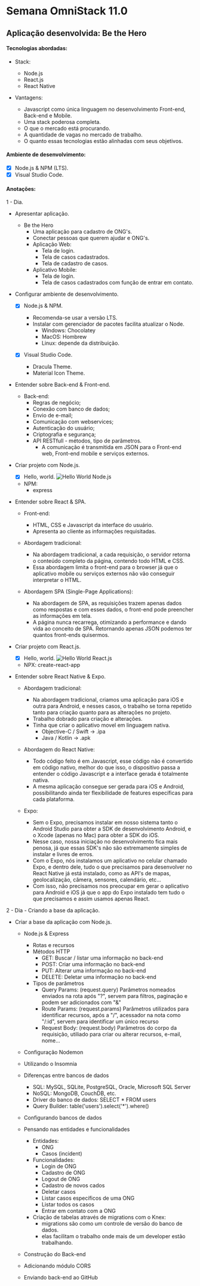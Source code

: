 # Semana OmniStack 11.0

## Aplicação desenvolvida: Be the Hero

#### Tecnologias abordadas:
* Stack:
    * Node.js
    * React.js
    * React Native

* Vantagens:
    * Javascript como única linguagem no desenvolvimento Front-end, Back-end e Mobile.
    * Uma stack poderosa completa.
    * O que o mercado está procurando.
    * A quantidade de vagas no mercado de trabalho.
    * O quanto essas tecnologias estão alinhadas com seus objetivos.

#### Ambiente de desenvolvimento:
- [x] Node.js & NPM (LTS).
- [x] Visual Studio Code.

#### Anotações:
1 - Dia.
* Apresentar aplicação.
    * Be the Hero
        * Uma aplicação para cadastro de ONG's.
        * Conectar pessoas que querem ajudar e ONG's.
        * Aplicação Web:
            * Tela de login.
            * Tela de casos cadastrados.
            * Tela de cadastro de casos.
        * Aplicativo Mobile:
            * Tela de login.
            * Tela de casos cadastrados com função de entrar em contato.

* Configurar ambiente de desenvolvimento.
    - [x] Node.js & NPM.
        * Recomenda-se usar a versão LTS.
        * Instalar com gerenciador de pacotes facilita atualizar o Node.
            * Windows: Chocolatey
            * MacOS: Hombrew
            * Linux: depende da distribuição.

    - [x] Visual Studio Code.
        * Dracula Theme.
        * Material Icon Theme.

* Entender sobre Back-end & Front-end.
    * Back-end: 
        * Regras de negócio;
        * Conexão com banco de dados;
        * Envio de e-mail;
        * Comunicação com webservices;
        * Autenticação do usuário;
        * Criptografia e segurança;
        * API RESTfull - métodos, tipo de parâmetros.
            * A comunicação é transmitida em JSON para o Front-end web, Front-end mobile e serviços externos.

* Criar projeto com Node.js.
    - [x] Hello, world.
    ![Hello World Node.js](screenshots/hello-node.PNG "Hello World Node.js")
    * NPM:
        * express

* Entender sobre React & SPA.
    * Front-end:
        * HTML, CSS e Javascript da interface do usuário.
        * Apresenta ao cliente as informações requisitadas.

    * Abordagem tradicional:
        * Na abordagem tradicional, a cada requisição, o servidor retorna o conteúdo completo da página, contendo todo HTML e CSS.
        * Essa abordagem limita o front-end para o browser já que o aplicativo mobile ou serviços externos não vão conseguir interpretar o HTML.

    * Abordagem SPA (Single-Page Applications):
        * Na abordagem de SPA, as requisições trazem apenas dados como respostas e com esses dados, o front-end pode preencher as informações em tela.
        * A página nunca recarrega, otimizando a performance e dando vida ao conceito de SPA. Retornando apenas JSON podemos ter quantos front-ends quisermos.

* Criar projeto com React.js.
    - [x] Hello, world.
    ![Hello World React.js](screenshots/hello-react.PNG "Hello World React.js")
    * NPX:
        create-react-app

* Entender sobre React Native & Expo.
    * Abordagem tradicional:
        * Na abordagem tradicional, criamos uma aplicação para iOS e outra para Android, e nesses casos, o trabalho se torna repetido tanto para criação quanto para as alterações no projeto.
        * Trabalho dobrado para criação e alterações.
        * Tinha que criar o aplicativo movel em linguagem nativa.
            * Objective-C / Swift -> .ipa
            * Java / Kotlin -> .apk
    
    * Abordagem do React Native:
        * Todo código feito é em Javascript, esse código não é convertido em código nativo, melhor do que isso, o dispositivo passa a entender o código Javascript e a interface gerada é totalmente nativa.
        * A mesma aplicação consegue ser gerada para iOS e Android, possibilitando ainda ter flexibilidade de features específicas para cada plataforma.

    * Expo:
        * Sem o Expo, precisamos instalar em nosso sistema tanto o Android Studio para obter a SDK de desenvolvimento Android, e o Xcode (apenas no Mac) para obter a SDK do iOS.
        * Nesse caso, nossa iniciação no desenvolvimento fica mais penosa, já que essas SDK's não são extremamente simples de instalar e livres de erros.
        * Com o Expo, nós instalamos um aplicativo no celular chamado Expo, e dentro dele, tudo o que precisamos para desenvolver no React Native já está instalado, como as API's de mapas, geolocalização, câmera, sensores, calendário, etc...
        * Com isso, não precisamos nos preocupar em gerar o aplicativo para Android e iOS já que o app do Expo instalado tem tudo o que precisamos e assim usamos apenas React.

2 - Dia - Criando a base da aplicação.
* Criar a base da aplicação com Node.js.
    * Node.js & Express
        * Rotas e recursos
        * Métodos HTTP
            * GET: Buscar / listar uma informação no back-end
            * POST: Criar uma informação no back-end
            * PUT: Alterar uma informação no back-end
            * DELETE: Deletar uma informação no back-end
        * Tipos de parâmetros
            * Query Params: (request.query) Parâmetros nomeados enviados na rota após "?", servem para filtros, paginação e podem ser adicionados com "&"
            * Route Params: (request.params) Parâmetros utilizados para identificar recursos, após a "/", acessador na nota como "/:id", servem para identificar um único recurso
            * Request Body: (request.body) Parâmetros do corpo da requisição, utiliado para criar ou alterar recursos, e-mail, nome...

    * Configuração Nodemon
    * Utilizando o Insomnia
    * Diferenças entre bancos de dados
        * SQL: MySQL, SQLite, PostgreSQL, Oracle, Microsoft SQL Server
        * NoSQL: MongoDB, CouchDB, etc.
        * Driver do banco de dados: SELECT * FROM users
        * Query Builder: table('users').select('*').where()
        
    * Configurando bancos de dados
    * Pensando nas entidades e funcionalidades
        * Entidades:
            * ONG
            * Casos (incident)
        * Funcionalidades:
            * Login de ONG
            * Cadastro de ONG
            * Logout de ONG
            * Cadastro de novos cados
            * Deletar casos
            * Listar casos específicos de uma ONG
            * Listar todos os casos
            * Entrar em contato com a ONG
        * Criação de tabelas através de migrations com o Knex:
            * migrations são como um controle de versão do banco de dados.
            * elas facilitam o trabalho onde mais de um developer estão trabalhando.
    * Construção do Back-end
    * Adicionando módulo CORS
    * Enviando back-end ao GitHub





























































